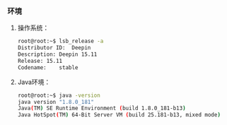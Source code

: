 ### 环境
1. 操作系统：

   ``` sh
   root@root:~$ lsb_release -a
   Distributor ID:	Deepin
   Description:	Deepin 15.11
   Release:	15.11
   Codename:	stable
   ```

   

2. Java环境：

   ``` sh
   root@root:~$ java -version
   java version "1.8.0_181"
   Java(TM) SE Runtime Environment (build 1.8.0_181-b13)
   Java HotSpot(TM) 64-Bit Server VM (build 25.181-b13, mixed mode)
   ```